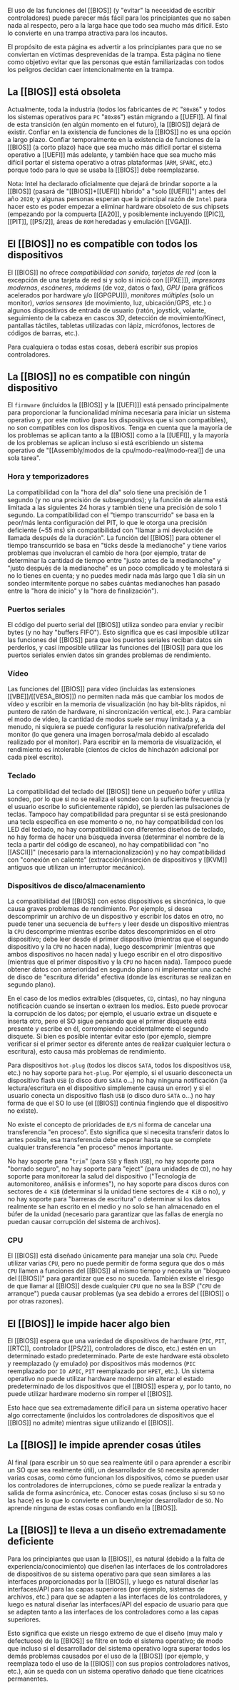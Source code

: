 El uso de las funciones del [[BIOS]] (y "evitar" la necesidad de escribir controladores) puede parecer más fácil para los principiantes que no saben nada al respecto, pero a la larga hace que todo sea mucho más difícil. Esto lo convierte en una trampa atractiva para los incautos.

El propósito de esta página es advertir a los principiantes para que no se conviertan en víctimas desprevenidas de la trampa. Esta página no tiene como objetivo evitar que las personas que están familiarizadas con todos los peligros decidan caer intencionalmente en la trampa.

## La [[BIOS]] está obsoleta

Actualmente, toda la industria (todos los fabricantes de `PC` "`80x86`" y todos los sistemas operativos para `PC` "`80x86`") están migrando a [[UEFI]]. Al final de esta transición (en algún momento en el futuro), la [[BIOS]] dejará de existir. Confiar en la existencia de funciones de la [[BIOS]] no es una opción a largo plazo. Confiar temporalmente en la existencia de funciones de la [[BIOS]] (a corto plazo) hace que sea mucho más difícil portar el sistema operativo a [[UEFI]] más adelante, y también hace que sea mucho más difícil portar el sistema operativo a otras plataformas (`ARM`, `SPARC`, etc.) porque todo para lo que se usaba la [[BIOS]] debe reemplazarse.

Nota: Intel ha declarado oficialmente que dejará de brindar soporte a la [[BIOS]] (pasará de "[[BIOS]]+[[UEFI]] híbrido" a "solo [[UEFI]]") antes del año `2020`; y algunas personas esperan que la principal razón de `Intel` para hacer esto es poder empezar a eliminar hardware obsoleto de sus chipsets (empezando por la compuerta [[A20]], y posiblemente incluyendo [[PIC]], [[PIT]], [[PS/2]], áreas de `ROM` heredadas y emulación [[VGA]]).

## El [[BIOS]] no es compatible con todos los dispositivos

El [[BIOS]] no ofrece _compatibilidad con sonido_, _tarjetas de red_ (con la excepción de una tarjeta de red si y solo si inició con [[PXE]]), _impresoras modernas_, _escáneres_, _módems_ (de voz, datos o fax), _GPU_ (para gráficos acelerados por hardware y/o [[GPGPU]]), _monitores múltiples_ (solo un monitor), _varios sensores_ (de movimiento, luz, ubicación/GPS, etc.) o algunos dispositivos de entrada de usuario (ratón, joystick, volante, seguimiento de la cabeza en cascos _3D_, detección de movimiento/Kinect, pantallas táctiles, tabletas utilizadas con lápiz, micrófonos, lectores de códigos de barras, etc.).

Para cualquiera o todas estas cosas, deberá escribir sus propios controladores.

## La [[BIOS]] no es compatible con ningún dispositivo
El `firmware` (incluidos la [[BIOS]] y la [[UEFI]]) está pensado principalmente para proporcionar la funcionalidad mínima necesaria para iniciar un sistema operativo y, por este motivo (para los dispositivos que sí son compatibles), no son compatibles con los dispositivos. Tenga en cuenta que la mayoría de los problemas se aplican tanto a la [[BIOS]] como a la [[UEFI]], y la mayoría de los problemas se aplican incluso si está escribiendo un sistema operativo de "[[Assembly/modos de la cpu/modo-real/modo-real]] de una sola tarea".

### Hora y temporizadores
La compatibilidad con la "hora del día" solo tiene una precisión de 1 segundo (y no una precisión de subsegundos); y la función de alarma está limitada a las siguientes 24 horas y también tiene una precisión de solo 1 segundo. La compatibilidad con el "tiempo transcurrido" se basa en la peor/más lenta configuración del PIT, lo que le otorga una precisión deficiente (~55 ms) sin compatibilidad con "llamar a mi devolución de llamada después de la duración". La función del [[BIOS]] para obtener el tiempo transcurrido se basa en "ticks desde la medianoche" y tiene varios problemas que involucran el cambio de hora (por ejemplo, tratar de determinar la cantidad de tiempo entre "justo antes de la medianoche" y "justo después de la medianoche" es un poco complicado y te molestará si no lo tienes en cuenta; y no puedes medir nada más largo que 1 día sin un sondeo intermitente porque no sabes cuántas medianoches han pasado entre la "hora de inicio" y la "hora de finalización").
### Puertos seriales
El código del puerto serial del [[BIOS]] utiliza sondeo para enviar y recibir bytes (y no hay "buffers FIFO"). Esto significa que es casi imposible utilizar las funciones del [[BIOS]] para que los puertos seriales reciban datos sin perderlos, y casi imposible utilizar las funciones del [[BIOS]] para que los puertos seriales envíen datos sin grandes problemas de rendimiento.

### Vídeo
Las funciones del [[BIOS]] para vídeo (incluidas las extensiones [[VBE]]/[[VESA_BIOS]]) no permiten nada más que cambiar los modos de vídeo y escribir en la memoria de visualización (no hay bit-blits rápidos, ni puntero de ratón de hardware, ni sincronización vertical, etc.). Para cambiar el modo de vídeo, la cantidad de modos suele ser muy limitada y, a menudo, ni siquiera se puede configurar la resolución nativa/preferida del monitor (lo que genera una imagen borrosa/mala debido al escalado realizado por el monitor). Para escribir en la memoria de visualización, el rendimiento es intolerable (cientos de ciclos de hinchazón adicional por cada píxel escrito).
### Teclado
La compatibilidad del teclado del [[BIOS]] tiene un pequeño búfer y utiliza sondeo, por lo que si no se realiza el sondeo con la suficiente frecuencia (y el usuario escribe lo suficientemente rápido), se pierden las pulsaciones de teclas. Tampoco hay compatibilidad para preguntar si se está presionando una tecla específica en ese momento o no, no hay compatibilidad con los LED del teclado, no hay compatibilidad con diferentes diseños de teclado, no hay forma de hacer una búsqueda inversa (determinar el nombre de la tecla a partir del código de escaneo), no hay compatibilidad con "no [[ASCII]]" (necesario para la internacionalización) y no hay compatibilidad con "conexión en caliente" (extracción/inserción de dispositivos y [[KVM]] antiguos que utilizan un interruptor mecánico).

### Dispositivos de disco/almacenamiento
La compatibilidad del [[BIOS]] con estos dispositivos es sincrónica, lo que causa graves problemas de rendimiento. Por ejemplo, si desea descomprimir un archivo de un dispositivo y escribir los datos en otro, no puede tener una secuencia de `buffers` y leer desde un dispositivo mientras la `CPU` descomprime mientras escribe datos descomprimidos en el otro dispositivo; debe leer desde el primer dispositivo (mientras que el segundo dispositivo y la `CPU` no hacen nada), luego descomprimir (mientras que ambos dispositivos no hacen nada) y luego escribir en el otro dispositivo (mientras que el primer dispositivo y la `CPU` no hacen nada). Tampoco puede obtener datos con anterioridad en segundo plano ni implementar una caché de disco de "escritura diferida" efectiva (donde las escrituras se realizan en segundo plano).

En el caso de los medios extraíbles (disquetes, `CD`, cintas), no hay ninguna notificación cuando se insertan o extraen los medios. Esto puede provocar la corrupción de los datos; por ejemplo, el usuario extrae un disquete e inserta otro, pero el SO sigue pensando que el primer disquete está presente y escribe en él, corrompiendo accidentalmente el segundo disquete. Si bien es posible intentar evitar esto (por ejemplo, siempre verificar si el primer sector es diferente antes de realizar cualquier lectura o escritura), esto causa más problemas de rendimiento.

Para dispositivos `hot-plug` (todos los discos `SATA`, todos los dispositivos `USB`, etc.) no hay soporte para `hot-plug`. Por ejemplo, si el usuario desconecta un dispositivo flash `USB` (o disco duro `SATA` o...) no hay ninguna notificación (la lectura/escritura en el dispositivo simplemente causa un error) y si el usuario conecta un dispositivo flash `USB` (o disco duro `SATA` o...) no hay forma de que el SO lo use (el [[BIOS]] continúa fingiendo que el dispositivo no existe).

No existe el concepto de prioridades de `E/S` ni forma de cancelar una transferencia "en proceso". Esto significa que si necesita transferir datos lo antes posible, esa transferencia debe esperar hasta que se complete cualquier transferencia "en proceso" menos importante.

No hay soporte para "`trim`" (para `SSD` y flash `USB`), no hay soporte para "borrado seguro", no hay soporte para "eject" (para unidades de `CD`), no hay soporte para monitorear la salud del dispositivo ("Tecnología de automonitoreo, análisis e informes"), no hay soporte para discos duros con sectores de `4 KiB` (determinar si la unidad tiene sectores de `4 KiB` o no), y no hay soporte para "barreras de escritura" o determinar si los datos realmente se han escrito en el medio y no solo se han almacenado en el búfer de la unidad (necesario para garantizar que las fallas de energía no puedan causar corrupción del sistema de archivos).

### CPU
El [[BIOS]] está diseñado únicamente para manejar una sola `CPU`. Puede utilizar varias `CPU`, pero no puede permitir de forma segura que dos o más `CPU` llamen a funciones del [[BIOS]] al mismo tiempo y necesita un "bloqueo del [[BIOS]]" para garantizar que eso no suceda. También existe el riesgo de que llamar al [[BIOS]] desde cualquier `CPU` que no sea la BSP ("`CPU` de arranque") pueda causar problemas (ya sea debido a errores del [[BIOS]] o por otras razones).

## El [[BIOS]] le impide hacer algo bien
El [[BIOS]] espera que una variedad de dispositivos de hardware (`PIC`, `PIT`, [[RTC]], controlador [[PS/2]], controladores de disco, etc.) estén en un determinado estado predeterminado. Parte de este hardware está obsoleto y reemplazado (y emulado) por dispositivos más modernos (`PIC` reemplazado por `IO APIC`, `PIT` reemplazado por `HPET`, etc.). Un sistema operativo no puede utilizar hardware moderno sin alterar el estado predeterminado de los dispositivos que el [[BIOS]] espera y, por lo tanto, no puede utilizar hardware moderno sin romper el [[BIOS]].

Esto hace que sea extremadamente difícil para un sistema operativo hacer algo correctamente (incluidos los controladores de dispositivos que el [[BIOS]] no admite) mientras sigue utilizando el [[BIOS]].

## La [[BIOS]] le impide aprender cosas útiles

Al final (para escribir un `SO` que sea realmente útil o para aprender a escribir un SO que sea realmente útil), un desarrollador de `SO` necesita aprender varias cosas, como cómo funcionan los dispositivos, cómo se pueden usar los controladores de interrupciones, cómo se puede realizar la entrada y salida de forma asincrónica, etc. Conocer estas cosas (incluso si su `SO` no las hace) es lo que lo convierte en un buen/mejor desarrollador de `SO`. No aprende ninguna de estas cosas confiando en la [[BIOS]].

## La [[BIOS]] te lleva a un diseño extremadamente deficiente

Para los principiantes que usan la [[BIOS]], es natural (debido a la falta de experiencia/conocimiento) que diseñen las interfaces de los controladores de dispositivos de su sistema operativo para que sean similares a las interfaces proporcionadas por la [[BIOS]], y luego es natural diseñar las interfaces/API para las capas superiores (por ejemplo, sistemas de archivos, etc.) para que se adapten a las interfaces de los controladores, y luego es natural diseñar las interfaces/API del espacio de usuario para que se adapten tanto a las interfaces de los controladores como a las capas superiores.

Esto significa que existe un riesgo extremo de que el diseño (muy malo y defectuoso) de la [[BIOS]] se filtre en todo el sistema operativo; de modo que incluso si el desarrollador del sistema operativo logra superar todos los demás problemas causados ​​por el uso de la [[BIOS]] (por ejemplo, y reemplaza todo el uso de la [[BIOS]] con sus propios controladores nativos, etc.), aún se queda con un sistema operativo dañado que tiene cicatrices permanentes.